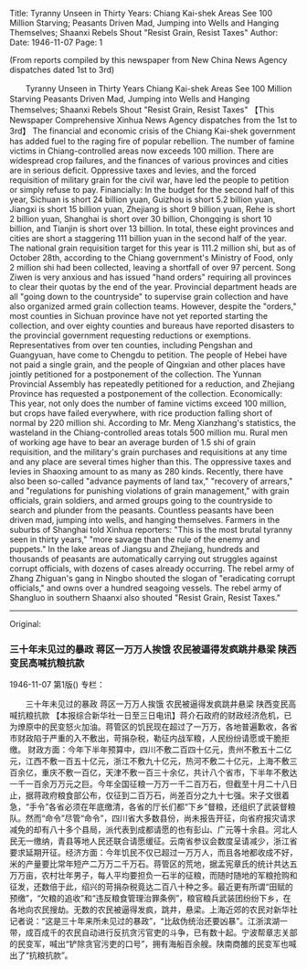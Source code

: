 Title: Tyranny Unseen in Thirty Years: Chiang Kai-shek Areas See 100 Million Starving; Peasants Driven Mad, Jumping into Wells and Hanging Themselves; Shaanxi Rebels Shout "Resist Grain, Resist Taxes"
Author:
Date: 1946-11-07
Page: 1

(From reports compiled by this newspaper from New China News Agency dispatches dated 1st to 3rd)

　　Tyranny Unseen in Thirty Years
    Chiang Kai-shek Areas See 100 Million Starving
    Peasants Driven Mad, Jumping into Wells and Hanging Themselves; Shaanxi Rebels Shout "Resist Grain, Resist Taxes"
    【This Newspaper Comprehensive Xinhua News Agency dispatches from the 1st to 3rd】 The financial and economic crisis of the Chiang Kai-shek government has added fuel to the raging fire of popular rebellion. The number of famine victims in Chiang-controlled areas now exceeds 100 million. There are widespread crop failures, and the finances of various provinces and cities are in serious deficit. Oppressive taxes and levies, and the forced requisition of military grain for the civil war, have led the people to petition or simply refuse to pay.
    Financially: In the budget for the second half of this year, Sichuan is short 24 billion yuan, Guizhou is short 5.2 billion yuan, Jiangxi is short 15 billion yuan, Zhejiang is short 9 billion yuan, Rehe is short 2 billion yuan, Shanghai is short over 30 billion, Chongqing is short 10 billion, and Tianjin is short over 13 billion. In total, these eight provinces and cities are short a staggering 111 billion yuan in the second half of the year. The national grain requisition target for this year is 111.2 million shi, but as of October 28th, according to the Chiang government's Ministry of Food, only 2 million shi had been collected, leaving a shortfall of over 97 percent. Song Ziwen is very anxious and has issued "hand orders" requiring all provinces to clear their quotas by the end of the year. Provincial department heads are all "going down to the countryside" to supervise grain collection and have also organized armed grain collection teams. However, despite the "orders," most counties in Sichuan province have not yet reported starting the collection, and over eighty counties and bureaus have reported disasters to the provincial government requesting reductions or exemptions. Representatives from over ten counties, including Pengshan and Guangyuan, have come to Chengdu to petition. The people of Hebei have not paid a single grain, and the people of Qingxian and other places have jointly petitioned for a postponement of the collection. The Yunnan Provincial Assembly has repeatedly petitioned for a reduction, and Zhejiang Province has requested a postponement of the collection. Economically: This year, not only does the number of famine victims exceed 100 million, but crops have failed everywhere, with rice production falling short of normal by 220 million shi. According to Mr. Meng Xianzhang's statistics, the wasteland in the Chiang-controlled areas totals 500 million mu. Rural men of working age have to bear an average burden of 1.5 shi of grain requisition, and the military's grain purchases and requisitions at any time and any place are several times higher than this. The oppressive taxes and levies in Shaoxing amount to as many as 280 kinds. Recently, there have also been so-called "advance payments of land tax," "recovery of arrears," and "regulations for punishing violations of grain management," with grain officials, grain soldiers, and armed groups going to the countryside to search and plunder from the peasants. Countless peasants have been driven mad, jumping into wells, and hanging themselves. Farmers in the suburbs of Shanghai told Xinhua reporters: "This is the most brutal tyranny seen in thirty years," "more savage than the rule of the enemy and puppets." In the lake areas of Jiangsu and Zhejiang, hundreds and thousands of peasants are automatically carrying out struggles against corrupt officials, with dozens of cases already occurring. The rebel army of Zhang Zhiguan's gang in Ningbo shouted the slogan of "eradicating corrupt officials," and owns over a hundred seagoing vessels. The rebel army of Shangluo in southern Shaanxi also shouted "Resist Grain, Resist Taxes."



<hr /> 

Original: 


### 三十年未见过的暴政  蒋区一万万人挨饿  农民被逼得发疯跳井悬梁  陕西变民高喊抗粮抗款

1946-11-07
第1版()
专栏：

　　三十年未见过的暴政
    蒋区一万万人挨饿
    农民被逼得发疯跳井悬梁  陕西变民高喊抗粮抗款
    【本报综合新华社一日至三日电讯】蒋介石政府的财政经济危机，已为燎原中的民变怒火加油。蒋管区的饥民现在超过了一万万，各地普遍歉收，各省市财政陷于严重的入不敷出，苛捐杂税，勒征内战军粮，人民纷纷请愿或干脆拒缴。
    财政方面：今年下半年预算中，四川不敷二百四十亿元，贵州不敷五十二亿元，江西不敷一百五十亿元，浙江不敷九十亿元，热河不敷二十亿元，上海不敷三百余亿，重庆不敷一百亿，天津不敷一百三十余亿，共计八个省市，下半年不敷达一千一百余万万元之巨。今年全国征粮一万万一千二百万石，但截至十月二十八日止，据蒋政府粮食部公布，仅征到二百万石，尚差百分之九十七强。宋子文很着急，“手令”各省必须在年底缴清，各省的厅长们都“下乡”督粮，还组织了武装督粮队。然而“命令”尽管“命令”，四川省大多数县份，尚未报告开征，向省府报灾请求减免的却有八十多个县局，派代表到成都请愿的也有彭山、广元等十余县。河北人民无一缴纳，青县等地人民还联合请愿缓征。云南省参议会数度呈请减少，浙江省要求延期开征。经济方面：今年饥民不仅已超过一万万人，而且各地都收成不好，米的产量要比常年短产二万万二千万石。蒋管区的荒地，据孟宪章氏的统计共达五万万亩，农村壮年男子，每人平均要担负一石半的征粮，而随时随地的军粮抢购和征发，还数倍于此，绍兴的苛捐杂税竟达二百八十种之多。最近更有所谓“田赋的预缴”，“欠粮的追收”和“违反粮食管理治罪条例”，粮官粮兵武装团纷纷下乡，在各地向农民搜劫。无数的农民被逼得发疯，跳井，悬梁。上海近郊的农民对新华社记者说：“这是三十年来所未见过的暴政”，“比敌伪统治还要凶暴”。江浙滨湖一带，成百成千的农民自动进行反抗贪污官吏的斗争，已有数十起。宁波帮章志关部的民变军，喊出“铲除贪官污吏的口号”，拥有海船百余艘。陕南商雒的民变军也喊出了“抗粮抗款”。
